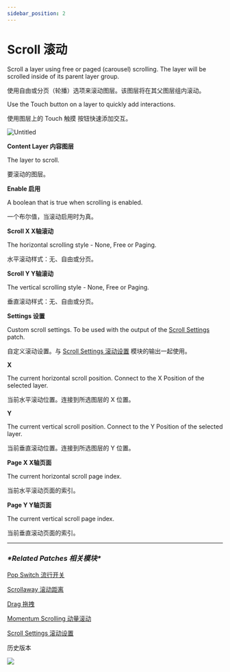 ```yaml
---
sidebar_position: 2
---
```


# Scroll 滚动

Scroll a layer using free or paged (carousel) scrolling. The layer will be scrolled inside of its parent layer group.

使用自由或分页（轮播）选项来滚动图层。该图层将在其父图层组内滚动。

Use the Touch button on a layer to quickly add interactions.

使用图层上的 Touch 触摸 按钮快速添加交互。

![Untitled](https://s3.us-west-2.amazonaws.com/secure.notion-static.com/56f7c5ea-2b88-42cf-8ca0-5589b833195e/Untitled.png?X-Amz-Algorithm=AWS4-HMAC-SHA256&X-Amz-Content-Sha256=UNSIGNED-PAYLOAD&X-Amz-Credential=AKIAT73L2G45EIPT3X45%2F20220602%2Fus-west-2%2Fs3%2Faws4_request&X-Amz-Date=20220602T171211Z&X-Amz-Expires=86400&X-Amz-Signature=3f2c12d9f7c0dbf5c5b3f5f407993fb76067494364504391420205e8e02e1e92&X-Amz-SignedHeaders=host&response-content-disposition=filename%20%3D%22Untitled.png%22&x-id=GetObject)

**Content Layer 内容图层**

The layer to scroll.

要滚动的图层。

**Enable 启用**

A boolean that is true when scrolling is enabled.

一个布尔值，当滚动启用时为真。

**Scroll X X轴滚动**

The horizontal scrolling style - None, Free or Paging.

水平滚动样式：无、自由或分页。

**Scroll Y Y轴滚动**

The vertical scrolling style - None, Free or Paging.

垂直滚动样式：无、自由或分页。

**Settings 设置**

Custom scroll settings. To be used with the output of the [Scroll Settings](https://www.notion.so/Scroll-Settings-f02d6e63775f43b1a74337b9611b029a) patch.

自定义滚动设置。与 [Scroll Settings 滚动设置](https://www.notion.so/Scroll-Settings-f02d6e63775f43b1a74337b9611b029a) 模块的输出一起使用。

**X**

The current horizontal scroll position. Connect to the X Position of the selected layer.

当前水平滚动位置。连接到所选图层的 X 位置。

**Y**

The current vertical scroll position. Connect to the Y Position of the selected layer.

当前垂直滚动位置。连接到所选图层的 Y 位置。

**Page X X轴页面**

The current horizontal scroll page index.

当前水平滚动页面的索引。

**Page Y Y轴页面**

The current vertical scroll page index.

当前垂直滚动页面的索引。

------

### ***\*Related Patches 相关模块\****

[Pop Switch 流行开关](https://www.notion.so/Pop-Switch-e83d8b2e102c466db20fbe80716861c3)

[Scrollaway 滚动距离](https://www.notion.so/Scrollaway-cdf5c435631542b393b7b833f70a2b8a)

[Drag 拖拽](https://www.notion.so/Drag-3a3c7a4a7cc140e0b845728f2cb2b68f)

[Momentum Scrolling 动量滚动](https://www.notion.so/Momentum-Scrolling-1f1cfa81d5eb4228a4af82c9962de470)

[Scroll Settings 滚动设置](https://www.notion.so/Scroll-Settings-f02d6e63775f43b1a74337b9611b029a)

历史版本

![](https://s3.us-west-2.amazonaws.com/secure.notion-static.com/27b1ebd1-6717-45da-ac00-42bf3415e593/Untitled.png?X-Amz-Algorithm=AWS4-HMAC-SHA256&X-Amz-Content-Sha256=UNSIGNED-PAYLOAD&X-Amz-Credential=AKIAT73L2G45EIPT3X45%2F20220602%2Fus-west-2%2Fs3%2Faws4_request&X-Amz-Date=20220602T171221Z&X-Amz-Expires=86400&X-Amz-Signature=dc42850e18a4247bd4e0e9286317d00fc587be848aaa076c6d740929550929fd&X-Amz-SignedHeaders=host&response-content-disposition=filename%20%3D%22Untitled.png%22&x-id=GetObject)
